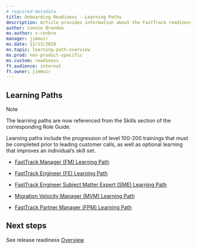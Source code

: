 ```yaml
---
# required metadata 
title: Onboarding Readiness - Learning Paths
description: Article provides information about the FastTrack readiness education curriculum.
author: Connie Brenden
ms.author: v-conbre
manager: jimmuir
ms.date: 12/13/2019
ms.topic: learning-path-overview
ms.prod: non-product-specific
ms.custom: readiness
ft.audience: internal
ft.owner: jimmuir
---
```


## Learning Paths

> [!NOTE]
> The learning paths are now referenced from the Skills section of the corresponding Role Guide.

Learning paths include the progression of level 100-200 trainings that must be completed prior to leading customer calls, as well as optional learning that improves an individual’s skill set.

- [FastTrack Manager (FM) Learning Path](fasttrack-manager-learning-path.md)

- [FastTrack Engineer (FE) Learning Path](fasttrack-engineer-learning-path.md)

- [FastTrack Engineer Subject Matter Expert (SME) Learning Path](fasttrack-engineer-subject-matter-expert-learning-path.md)

- [Migration Velocity Manager (MVM) Learning Path](migration-velocity-manager-learning-path.md)

- [FastTrack Partner Manager (FPM) Learning Path](fasttrack-partner-manager-learning-path.md)

## Next steps

See release readiness [Overview](../release-readiness/index.md)
